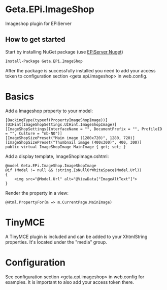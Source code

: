 # Geta.EPi.ImageShop
Imageshop plugin for EPiServer

## How to get started

Start by installing NuGet package (use [EPiServer Nuget](http://nuget.episerver.com))

    Install-Package Geta.EPi.ImageShop

After the package is successfully installed you need to add your access token to configuration section &lt;geta.epi.imageshop&gt; in web.config.

# Basics

Add a Imageshop property to your model:

    [BackingType(typeof(PropertyImageShopImage))]
    [UIHint(ImageShopSettings.UIHint.ImageShopImage)]
    [ImageShopSettings(InterfaceName = "", DocumentPrefix = "", ProfileID = "", Culture = "nb-NO")]
    [ImageShopSizePreset("Main image (1280x720)", 1280, 720)]
    [ImageShopSizePreset("Thumbnail image (400x300)", 400, 300)]
    public virtual ImageShopImage MainImage { get; set; }
    
Add a display template, ImageShopImage.cshtml:

    @model Geta.EPi.ImageShop.ImageShopImage
    @if (Model != null && !string.IsNullOrWhiteSpace(Model.Url))
    {
        <img src="@Model.Url" alt="@ViewData["ImageAltText"]">
    }

Render the property in a view:

    @Html.PropertyFor(m => m.CurrentPage.MainImage)

# TinyMCE

A TinyMCE plugin is included and can be added to your XhtmlString properties. It's located under the "media" group.

# Configuration

See configuration section &lt;geta.epi.imageshop&gt; in web.config for examples. It is important to also add your access token there.
